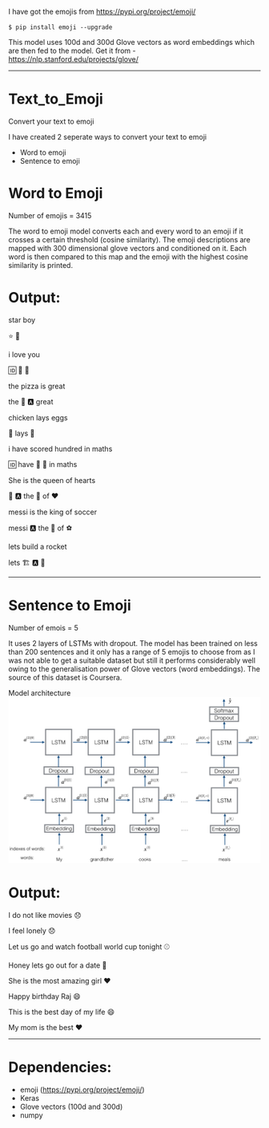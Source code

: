 I have got the emojis from https://pypi.org/project/emoji/

```
$ pip install emoji --upgrade

```
This model uses 100d and 300d Glove vectors as word embeddings which are then fed to the model. Get it from - https://nlp.stanford.edu/projects/glove/

----

# Text_to_Emoji

Convert your text to emoji

I have created 2 seperate ways to convert your text to emoji

* Word to emoji
* Sentence to emoji

# Word to Emoji

Number of emojis = 3415

The word to emoji model converts each and every word to an emoji if it crosses a certain threshold (cosine similarity). The emoji descriptions are mapped with 300 dimensional glove vectors and conditioned on it. Each word is then compared to this map and the emoji with the highest cosine similarity is printed.

# Output:

star boy

⭐ 👦

i love you

🆔 💌 🙅

the pizza is great

the 🍕 🅰 great

chicken lays eggs

🐔 lays 🍳

i have scored hundred in maths

🆔 have 🥅 💯 in maths

She is the queen of hearts

👩 🅰 the 👸 of ♥

messi is the king of soccer

messi 🅰 the 🤴 of ⚽

lets build a rocket

lets 🏗 🅰 🚀


----

# Sentence to Emoji

Number of emois = 5

It uses 2 layers of LSTMs with dropout. The model has been trained on less than 200 sentences and it only has a range of 5 emojis to choose from as I was not able to get a suitable dataset but still it performs considerably well owing to the generalisation power of Glove vectors (word embeddings). The source of this dataset is Coursera.


Model architecture
![Screenshot](architecture.png)

# Output:

I do not like movies 😞

I feel lonely 😞

Let us go and watch football world cup tonight ⚾

Honey lets go out for a date 🍴

She is the most amazing girl ❤️

Happy birthday Raj 😄

This is the best day of my life 😄

My mom is the best ❤️

----
# Dependencies:
* emoji (https://pypi.org/project/emoji/)
* Keras
* Glove vectors (100d and 300d)
* numpy
